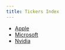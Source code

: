 ```yaml
---
title: Tickers Index
---
```


- [Apple](/tickers/AAPL)
- [Microsoft](/tickers/MSFT)
- [Nvidia](/tickers/NVDA)